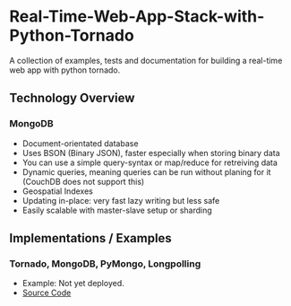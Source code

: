 # Real-Time-Web-App-Stack-with-Python-Tornado
A collection of examples, tests and documentation for building a real-time web app with python tornado.


## Technology Overview

### MongoDB
- Document-orientated database
- Uses BSON (Binary JSON), faster especially when storing binary data
- You can use a simple query-syntax or map/reduce for retreiving data
- Dynamic queries, meaning queries can be run without planing for it (CouchDB does not support this)
- Geospatial Indexes
- Updating in-place: very fast lazy writing but less safe
- Easily scalable with master-slave setup or sharding


## Implementations / Examples

### Tornado, MongoDB, PyMongo, Longpolling
- Example: Not yet deployed.
- <a href="./tree/master/chat-pymongo-longpolling">Source Code</a>